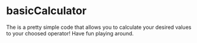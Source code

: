 # basicCalculator
The is a pretty simple code that allows you to calculate your desired values to your choosed operator!
Have fun playing around.
